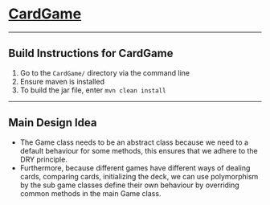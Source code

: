 # [CardGame](https://github.com/EmekaU/CardGame)
---
## Build Instructions for CardGame

1. Go to the `CardGame/` directory via the command line
2. Ensure maven is installed
4. To build the jar file, enter `mvn clean install`

---
## Main Design Idea

 - The Game class needs to be an abstract class because we need to a default behaviour for some methods, this ensures that we adhere to the DRY principle. 
 - Furthermore, because different games have different ways of dealing cards, comparing cards, initializing the deck, we can use polymorphism by the sub game classes define their own behaviour by overriding common methods in the main Game class.
